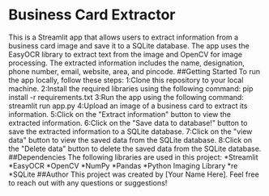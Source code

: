 # Business Card Extractor
This is a Streamlit app that allows users to extract information from a business card image and save it to a SQLite database. The app uses the EasyOCR library to extract text from the image and OpenCV for image processing. The extracted information includes the name, designation, phone number, email, website, area, and pincode.
##Getting Started
To run the app locally, follow these steps:
1:Clone this repository to your local machine.
2:Install the required libraries using the following command:
pip install -r requirements.txt
3:Run the app using the following command:
streamlit run app.py
4:Upload an image of a business card to extract its information.
5:Click on the "Extract information" button to view the extracted information.
6:Click on the "Save data to database!" button to save the extracted information to a SQLite database.
7:Click on the "view data" button to view the saved data from the SQLite database.
8:Click on the "Delete data" button to delete the saved data from the SQLite database.
##Dependencies
The following libraries are used in this project:
*Streamlit
*EasyOCR
*OpenCV
*NumPy
*Pandas
*Python Imaging Library
*re
*SQLite
##Author
This project was created by [Your Name Here]. Feel free to reach out with any questions or suggestions!

